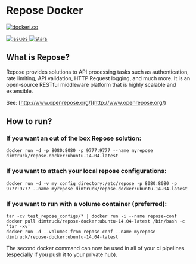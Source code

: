 # Repose Docker

[![dockeri.co](http://dockeri.co/image/dimtruck/repose-docker)](https://registry.hub.docker.com/u/dimtruck/repose-docker/)

[![issues](https://img.shields.io/github/issues/dimtruck/repose_docker.svg) ![stars](https://img.shields.io/github/stars/dimtruck/repose_docker.svg)](https://github.com/dimtruck/repose_docker)

## What is Repose?

Repose provides solutions to API processing tasks such as authentication, rate limiting, API validation, HTTP Request logging, and much more. It is an open-source RESTful middleware platform that is highly scalable and extensible.

See: [http://www.openrepose.org/](http://www.openrepose.org/)

## How to run?

### If you want an out of the box Repose solution: 

```
docker run -d -p 8080:8080 -p 9777:9777 --name myrepose dimtruck/repose-docker:ubuntu-14.04-latest
```

### If you want to attach your local repose configurations:

```
docker run -d -v my_config_directory:/etc/repose -p 8080:8080 -p 9777:9777 --name myrepose dimtruck/repose-docker:ubuntu-14.04-latest
```

### If you want to run with a volume container (preferred):

```
tar -cv test_repose_configs/* | docker run -i --name repose-conf docker pull dimtruck/repose-docker:ubuntu-14.04-latest /bin/bash -c 'tar -xv'
docker run -d --volumes-from repose-conf --name myrepose dimtruck/repose-docker:ubuntu-14.04-latest
```

The second docker command can now be used in all of your ci pipelines (especially if you push it to your private hub).

